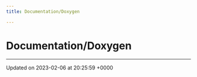 ```yaml
---
title: Documentation/Doxygen

---
```


# Documentation/Doxygen








-------------------------------

Updated on 2023-02-06 at 20:25:59 +0000
